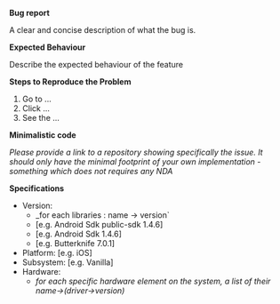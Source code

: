 **Bug report**

A clear and concise description of what the bug is.


**Expected Behaviour**

Describe the expected behaviour of the feature

**Steps to Reproduce the Problem**

  1. Go to ...
  2. Click ...
  3. See the ...

**Minimalistic code**

_Please provide a link to a repository showing specifically the issue. It should only have the minimal footprint of your own implementation - something which does not requires any NDA_

**Specifications**

  - Version:
    - _for each libraries : name -> version`
    - [e.g. Android Sdk public-sdk 1.4.6]
    - [e.g. Android Sdk 1.4.6]
    - [e.g. Butterknife 7.0.1]
  - Platform: [e.g. iOS]
  - Subsystem: [e.g. Vanilla]
  - Hardware:
    - _for each specific hardware element on the system, a list of their name->(driver->version)_
